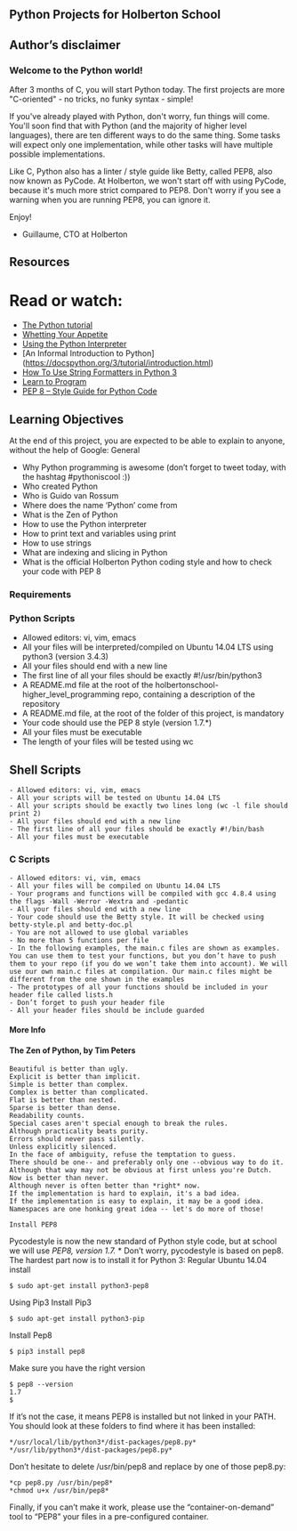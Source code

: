 ## Python Projects for Holberton School
## Author’s disclaimer
### Welcome to the Python world!

After 3 months of C, you will start Python today.
The first projects are more "C-oriented" - no tricks, no funky syntax - simple!

If you've already played with Python, don't worry, fun things will come.
You'll soon find that with Python (and the majority of higher level languages), there are ten different ways to do the same thing. Some tasks will expect only one implementation, while other tasks will have multiple possible implementations.

Like C, Python also has a linter / style guide like Betty, called PEP8, also now known as PyCode. At Holberton, we won't start off with using PyCode, because it's much more strict compared to PEP8. Don't worry if you see a warning when you are running PEP8, you can ignore it.

Enjoy!

- Guillaume, CTO at Holberton

## Resources
# Read or watch:
- [The Python tutorial](https://docs.python.org/3tutorial/index.html)
- [Whetting Your Appetite](https://docs.python.org/3tutorial/appetite.html)
- [Using the Python Interpreter](https://docs.pythonorg/3/tutorial/interpreter.html)
- [An Informal Introduction to Python] (https://docspython.org/3/tutorial/introduction.html)
- [How To Use String Formatters in Python 3](https:/realpython.com/python-f-strings/)
- [Learn to Program](https://www.youtube.com/playlistlist=PLGLfVvz_LVvTn3cK5e6LjhgGiSeVlIRwt)
- [PEP 8 – Style Guide for Python Code](https://pypiorg/project/pycodestyle/)


## Learning Objectives

At the end of this project, you are expected to be able to explain to anyone, without the help of Google: General

   - Why Python programming is awesome (don’t forget to tweet today, with the hashtag #pythoniscool :))
   - Who created Python
   - Who is Guido van Rossum
   - Where does the name ‘Python’ come from
   - What is the Zen of Python
   - How to use the Python interpreter
   - How to print text and variables using print
   - How to use strings
   - What are indexing and slicing in Python
   - What is the official Holberton Python coding style and how to check your code with PEP 8

### Requirements
### Python Scripts

   - Allowed editors: vi, vim, emacs
   - All your files will be interpreted/compiled on Ubuntu 14.04 LTS using python3 (version 3.4.3)
   - All your files should end with a new line
   - The first line of all your files should be exactly #!/usr/bin/python3
   - A README.md file at the root of the holbertonschool-higher_level_programming repo, containing a description of the repository
   - A README.md file, at the root of the folder of this project, is mandatory
   - Your code should use the PEP 8 style (version 1.7.*)
   - All your files must be executable
   - The length of your files will be tested using wc

## Shell Scripts

    - Allowed editors: vi, vim, emacs
    - All your scripts will be tested on Ubuntu 14.04 LTS
    - All your scripts should be exactly two lines long (wc -l file should print 2)
    - All your files should end with a new line
    - The first line of all your files should be exactly #!/bin/bash
    - All your files must be executable

### C Scripts

    - Allowed editors: vi, vim, emacs
    - All your files will be compiled on Ubuntu 14.04 LTS
    - Your programs and functions will be compiled with gcc 4.8.4 using the flags -Wall -Werror -Wextra and -pedantic
    - All your files should end with a new line
    - Your code should use the Betty style. It will be checked using betty-style.pl and betty-doc.pl
    - You are not allowed to use global variables
    - No more than 5 functions per file
    - In the following examples, the main.c files are shown as examples. You can use them to test your functions, but you don’t have to push them to your repo (if you do we won’t take them into account). We will use our own main.c files at compilation. Our main.c files might be different from the one shown in the examples
    - The prototypes of all your functions should be included in your header file called lists.h
    - Don’t forget to push your header file
    - All your header files should be include guarded

#### More Info

#### The Zen of Python, by Tim Peters

    Beautiful is better than ugly.
    Explicit is better than implicit.
    Simple is better than complex.
    Complex is better than complicated.
    Flat is better than nested.
    Sparse is better than dense.
    Readability counts.
    Special cases aren't special enough to break the rules.
    Although practicality beats purity.
    Errors should never pass silently.
    Unless explicitly silenced.
    In the face of ambiguity, refuse the temptation to guess.
    There should be one-- and preferably only one --obvious way to do it.
    Although that way may not be obvious at first unless you're Dutch.
    Now is better than never.
    Although never is often better than *right* now.
    If the implementation is hard to explain, it's a bad idea.
    If the implementation is easy to explain, it may be a good idea.
    Namespaces are one honking great idea -- let's do more of those!

    Install PEP8

Pycodestyle is now the new standard of Python style code, but at school we will use *PEP8, version 1.7.* * Don’t worry, pycodestyle is based on pep8. The hardest part now is to install it for Python 3: Regular Ubuntu 14.04 install

    $ sudo apt-get install python3-pep8

Using Pip3 Install Pip3

    $ sudo apt-get install python3-pip

Install Pep8

    $ pip3 install pep8

Make sure you have the right version

    $ pep8 --version
    1.7
    $

If it’s not the case, it means PEP8 is installed but not linked in your PATH. You should look at these folders to find where it has been installed:

    */usr/local/lib/python3*/dist-packages/pep8.py*
    */usr/lib/python3*/dist-packages/pep8.py*

Don’t hesitate to delete /usr/bin/pep8 and replace by one of those pep8.py:

    *cp pep8.py /usr/bin/pep8*
    *chmod u+x /usr/bin/pep8*

Finally, if you can’t make it work, please use the “container-on-demand” tool to “PEP8” your files in a pre-configured container.
